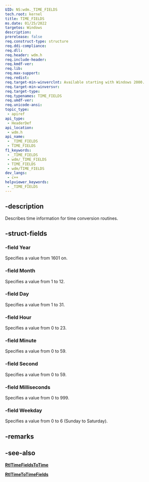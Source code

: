 ```yaml
---
UID: NS:wdm._TIME_FIELDS
tech.root: kernel
title: TIME_FIELDS
ms.date: 01/25/2022
targetos: Windows
description: 
prerelease: false
req.construct-type: structure
req.ddi-compliance: 
req.dll: 
req.header: wdm.h
req.include-header: 
req.kmdf-ver: 
req.lib: 
req.max-support: 
req.redist: 
req.target-min-winverclnt: Available starting with Windows 2000.
req.target-min-winversvr: 
req.target-type: 
req.typenames: TIME_FIELDS
req.umdf-ver: 
req.unicode-ansi: 
topic_type:
 - apiref
api_type:
 - HeaderDef
api_location:
 - wdm.h
api_name:
 - _TIME_FIELDS
 - TIME_FIELDS
f1_keywords:
 - _TIME_FIELDS
 - wdm/_TIME_FIELDS
 - TIME_FIELDS
 - wdm/TIME_FIELDS
dev_langs:
 - c++
helpviewer_keywords:
 - _TIME_FIELDS
---
```


## -description

Describes time information for time conversion routines.

## -struct-fields

### -field Year

Specifies a value from 1601 on.

### -field Month

Specifies a value from 1 to 12.

### -field Day

Specifies a value from 1 to 31.

### -field Hour

Specifies a value from 0 to 23.

### -field Minute

Specifies a value from 0 to 59.

### -field Second

Specifies a value from 0 to 59.

### -field Milliseconds

Specifies a value from 0 to 999.

### -field Weekday

Specifies a value from 0 to 6 (Sunday to Saturday).

## -remarks

## -see-also

[**RtlTimeFieldsToTime**](./nf-wdm-rtltimefieldstotime.md)

[**RtlTimeToTimeFields**](./nf-wdm-rtltimetotimefields.md)
